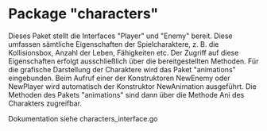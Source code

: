 # Package "characters"
Dieses Paket stellt die Interfaces "Player" und "Enemy" bereit. 
Diese umfassen sämtliche Eigenschaften der Spielcharaktere, 
z. B. die Kollisionsbox, Anzahl der Leben, Fähigkeiten etc. 
Der Zugriff auf diese Eigenschaften erfolgt ausschließlich 
über die bereitgestellten Methoden. Für die grafische Darstellung 
der Charaktere wird das Paket "animations" eingebunden. 
Beim Aufruf einer der Konstruktoren NewEnemy oder NewPlayer 
wird automatisch der Konstruktor NewAnimation ausgeführt. 
Die Methoden des Pakets "animations" sind dann über die Methode 
Ani des Charakters zugreifbar.

Dokumentation siehe characters_interface.go